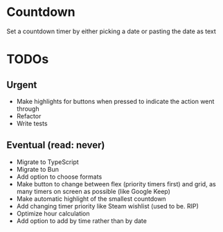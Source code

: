 # Countdown
Set a countdown timer by either picking a date or pasting the date as text

# TODOs
## Urgent
- Make highlights for buttons when pressed to indicate the action went through
- Refactor
- Write tests

## Eventual (read: never)
- Migrate to TypeScript
- Migrate to Bun
- Add option to choose formats
- Make button to change between flex (priority timers first) and grid, as many timers on screen as possible (like Google Keep)
- Make automatic highlight of the smallest countdown
- Add changing timer priority like Steam wishlist (used to be. RIP)
- Optimize hour calculation
- Add option to add by time rather than by date
